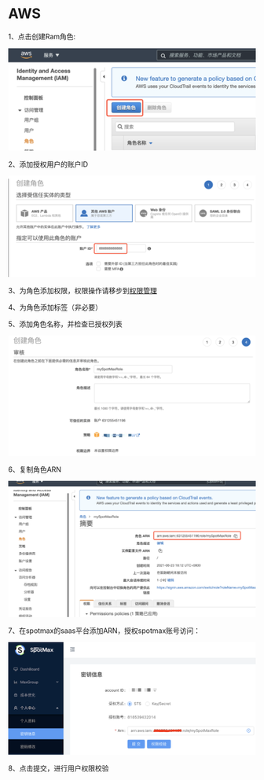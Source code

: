 # AWS

1、点击创建Ram角色:

![](../../.gitbook/assets/image%20%28185%29.png)

2、添加授权用户的账户ID

![](../../.gitbook/assets/image%20%28177%29.png)

3、为角色添加权限，权限操作请移步到[权限管理](https://docs.spotmaxtech.com/saas-gong-neng-jie-shao/quan-xian-guan-li/e-li-yun)

4、为角色添加标签（非必要）

5、添加角色名称，并检查已授权列表

![](../../.gitbook/assets/image%20%28179%29.png)

6、复制角色ARN

![](../../.gitbook/assets/image%20%28183%29.png)

7、在spotmax的saas平台添加ARN，授权spotmax账号访问：

![](../../.gitbook/assets/image%20%28198%29.png)

8、点击提交，进行用户权限校验

